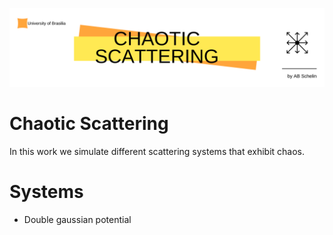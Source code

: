 <p align="center">
  <img src="Banners.png" >
</p>

# Chaotic Scattering

In this work we simulate different scattering systems that exhibit chaos. 

# Systems

* Double gaussian potential
